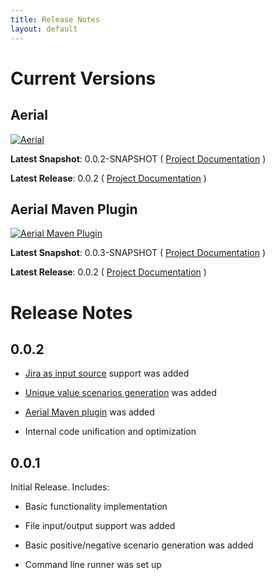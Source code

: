 ```yaml
---
title: Release Notes
layout: default
---
```


# Current Versions

## Aerial

[![Aerial](https://maven-badges.herokuapp.com/maven-central/com.github.mkolisnyk/aerial/badge.svg?style=flat)](http://mvnrepository.com/artifact/com.github.mkolisnyk/aerial)

**Latest Snapshot**: 0.0.2-SNAPSHOT ( [Project Documentation](/aerial/aerial-0.0.3-SNAPSHOT) )

**Latest Release**: 0.0.2 ( [Project Documentation](/aerial/aerial-0.0.2) )

## Aerial Maven Plugin

[![Aerial Maven Plugin](https://maven-badges.herokuapp.com/maven-central/com.github.mkolisnyk/aerial-maven-plugin/badge.svg?style=flat)](http://mvnrepository.com/artifact/com.github.mkolisnyk/aerial-maven-plugin)

**Latest Snapshot**: 0.0.3-SNAPSHOT ( [Project Documentation](/aerial/aerial-maven-plugin-0.0.3-SNAPSHOT) )

**Latest Release**: 0.0.2 ( [Project Documentation](/aerial/aerial-maven-plugin-0.0.2) )

# Release Notes

## 0.0.2

* [Jira as input source](/aerial/features#jira) support was added

* [Unique value scenarios generation](/aerial/features#unique-value-scenarios) was added

* [Aerial Maven plugin](/aerial/features#maven-plugin) was added

* Internal code unification and optimization

## 0.0.1

Initial Release. Includes:

* Basic functionality implementation

* File input/output support was added

* Basic positive/negative scenario generation was added

* Command line runner was set up